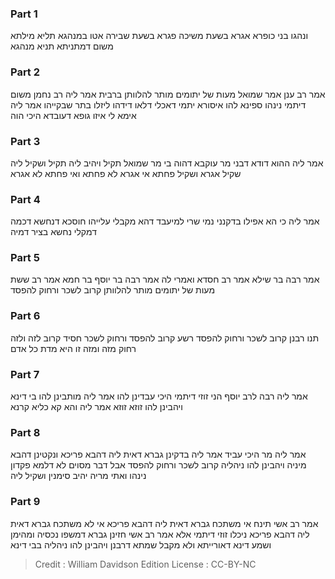 
### Part 1
ונהגו בני כופרא אגרא בשעת משיכה פגרא בשעת שבירה אטו במנהגא תליא מילתא משום דמתניתא תניא מנהגא

### Part 2
אמר רב ענן אמר שמואל מעות של יתומים מותר להלוותן ברבית אמר ליה רב נחמן משום דיתמי נינהו ספינא להו איסורא יתמי דאכלי דלאו דידהו ליזלו בתר שבקייהו אמר ליה אימא לי איזו גופא דעובדא היכי הוה

### Part 3
אמר ליה ההוא דודא דבני מר עוקבא דהוה בי מר שמואל תקיל ויהיב ליה תקיל ושקיל ליה שקיל אגרא ושקיל פחתא אי אגרא לא פחתא ואי פחתא לא אגרא 

### Part 4
אמר ליה כי הא אפילו בדקנני נמי שרי למיעבד דהא מקבלי עלייהו חוסכא דנחשא דכמה דמקלי נחשא בציר דמיה 

### Part 5
אמר רבה בר שילא אמר רב חסדא ואמרי לה אמר רבה בר יוסף בר חמא אמר רב ששת מעות של יתומים מותר להלוותן קרוב לשכר ורחוק להפסד 

### Part 6
תנו רבנן קרוב לשכר ורחוק להפסד רשע קרוב להפסד ורחוק לשכר חסיד קרוב לזה ולזה רחוק מזה ומזה זו היא מדת כל אדם

### Part 7
אמר ליה רבה לרב יוסף הני זוזי דיתמי היכי עבדינן להו אמר ליה מותבינן להו בי דינא ויהבינן להו זוזא זוזא אמר ליה והא קא כליא קרנא

### Part 8
אמר ליה מר היכי עביד אמר ליה בדקינן גברא דאית ליה דהבא פריכא ונקטינן דהבא מיניה ויהבינן להו ניהליה קרוב לשכר ורחוק להפסד אבל דבר מסוים לא דלמא פקדון נינהו ואתי מריה יהיב סימנין ושקיל ליה

### Part 9
אמר רב אשי תינח אי משתכח גברא דאית ליה דהבא פריכא אי לא משתכח גברא דאית ליה דהבא פריכא ניכלו זוזי דיתמי אלא אמר רב אשי חזינן גברא דמשפו נכסיה ומהימן ושמע דינא דאורייתא ולא מקבל שמתא דרבנן ויהבינן להו ניהליה בבי דינא

>Credit : William Davidson Edition
>License : CC-BY-NC